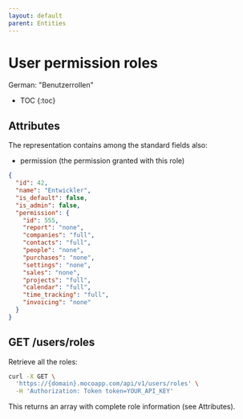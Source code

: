 ```yaml
---
layout: default
parent: Entities
---
```


# User permission roles

German: "Benutzerrollen"

- TOC
{:toc}

## Attributes

The representation contains among the standard fields also:

- permission (the permission granted with this role)

```json
{
  "id": 42,
  "name": "Entwickler",
  "is_default": false,
  "is_admin": false,
  "permission": {
    "id": 555,
    "report": "none",
    "companies": "full",
    "contacts": "full",
    "people": "none",
    "purchases": "none",
    "settings": "none",
    "sales": "none",
    "projects": "full",
    "calendar": "full",
    "time_tracking": "full",
    "invoicing": "none"
  }
}
```

## GET /users/roles

Retrieve all the roles:

```bash
curl -X GET \
  'https://{domain}.mocoapp.com/api/v1/users/roles' \
  -H 'Authorization: Token token=YOUR_API_KEY'
```

This returns an array with complete role information (see Attributes).
